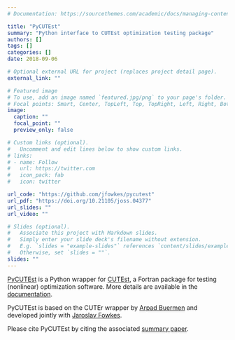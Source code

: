 ```yaml
---
# Documentation: https://sourcethemes.com/academic/docs/managing-content/

title: "PyCUTEst"
summary: "Python interface to CUTEst optimization testing package"
authors: []
tags: []
categories: []
date: 2018-09-06

# Optional external URL for project (replaces project detail page).
external_link: ""

# Featured image
# To use, add an image named `featured.jpg/png` to your page's folder.
# Focal points: Smart, Center, TopLeft, Top, TopRight, Left, Right, BottomLeft, Bottom, BottomRight.
image:
  caption: ""
  focal_point: ""
  preview_only: false

# Custom links (optional).
#   Uncomment and edit lines below to show custom links.
# links:
# - name: Follow
#   url: https://twitter.com
#   icon_pack: fab
#   icon: twitter

url_code: "https://github.com/jfowkes/pycutest"
url_pdf: "https://doi.org/10.21105/joss.04377"
url_slides: ""
url_video: ""

# Slides (optional).
#   Associate this project with Markdown slides.
#   Simply enter your slide deck's filename without extension.
#   E.g. `slides = "example-slides"` references `content/slides/example-slides.md`.
#   Otherwise, set `slides = ""`.
slides: ""
---
```


[PyCUTEst](https://github.com/jfowkes/pycutest) is a Python wrapper for [CUTEst](https://github.com/ralna/CUTEst), a Fortran package for testing (nonlinear) optimization software. More details are available in the [documentation](https://jfowkes.github.io/pycutest).

PyCUTEst is based on the CUTEr wrapper by [Arpad Buermen](http://fides.fe.uni-lj.si/~arpadb/software-pycuter.html) and developed jointly with [Jaroslav Fowkes](http://people.maths.ox.ac.uk/fowkes).

Please cite PyCUTEst by citing the associated [summary paper](https://doi.org/10.21105/joss.04377).